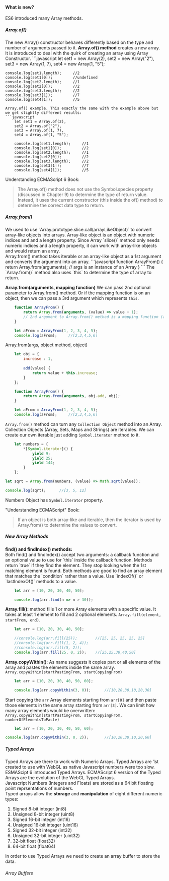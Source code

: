 <h4>What is new?</h4>

ES6 introduced many Array methods.
<h5>Array.of()</h5>
The new Array() constructor behaves differently based on the type and number of arguments passed to it. <strong>Array.of() method</strong> creates a new array. It is introduced to deal with the quirk of creating an array using Array Constructor. 
```javascript
	let set1 = new Array(2),
    set2 = new Array("2"),
    set3 = new Array(1, 7),
    set4 = new Array(1, "5");
    
    console.log(set1.length);     //2
    console.log(set1[0]);         //undefined
    console.log(set2.length);     //1
    console.log(set2[0]);         //2
    console.log(set3.length);     //2
    console.log(set3[1]);         //7
    console.log(set4[1]);         //5
```
Array.of() example. This exactly the same with the example above but we get slightly different results:
```javascript
	let set1 = Array.of(2),
    set2 = Array.of("2"),
    set3 = Array.of(1, 7),
    set4 = Array.of(1, "5");
    
    console.log(set1.length);     //1
    console.log(set1[0]);         //2
    console.log(set2.length);     //1
    console.log(set2[0]);         //2
    console.log(set3.length);     //2
    console.log(set3[1]);         //7
    console.log(set4[1]);         //5
```
Understanding ECMAScript 6 Book:
> The Array.of() method does not use the Symbol.species property (discussed in Chapter 9) to determine the type of return value. Instead, it uses the current constructor (this inside the of() method) to determine the correct data type to return.

<h5>Array.from()</h5>
We used to use `Array.prototype.slice.call(arrayLikeObject)` to convert array-like objects into arrays. Array-like object is an object with numeric indices and and a length property. Since Array `slice()` method only needs numeric indices and a length property, it can work with array-like objects and would return an array.<br> 
Array.from() method takes iterable or an array-like object as a 1st argument and converts the argument into an array.
```javascript
	function ArrayFrom() {
		return Array.from(arguments);
		// args is an instance of an Array
	}
```
The `Array.from()` method also uses `this` to determine the type of array to return.

<strong>Array.from(arguments, mapping function)</strong>
We can pass 2nd optional parameter to Array.from() method. Or if the mapping function is on an object, then we can pass a 3rd argument which represents `this`.

```javascript
	function ArrayFrom() {
		return Array.from(arguments, (value) => value + 1);
		// 2nd argument to Array.from() method is a mapping function (arrow function)
	}

	let aFrom = ArrayFrom(1, 2, 3, 4, 5);
	console.log(aFrom);     //[2,3,4,5,6]
```
Array.from(args, object method, object)
```javascript
	let obj = {
  		increase : 1,
  
  		add(value) {
    		return value + this.increase;
  		}
	};

	function ArrayFrom() {
		return Array.from(arguments, obj.add, obj);
	}

	let aFrom = ArrayFrom(1, 2, 3, 4, 5);
	console.log(aFrom);     //[2,3,4,5,6]
```

`Array.from()` method can turn any `Collection Object` method into an Array. Collection Objects (Array, Sets, Maps and Strings) are iterables. We can create our own iterable just adding `Symbol.iterator` method to it.

```javascript
	let numbers = {
  		*[Symbol.iterator]() {
    		yield 9;
    		yield 25;
    		yield 144;
  		}
	};

let sqrt = Array.from(numbers, (value) => Math.sqrt(value));

console.log(sqrt);		//[3, 5, 12]
```
Numbers Object has `Symbol.iterator` property.

"Understanding ECMAScript" Book:
> If an object is both array-like and iterable, then the iterator is used by Array.from() to determine the values to convert.

<h5>New Array Methods</h5>
<strong>find() and findIndex() methods:</strong><br>
Both find() and findIndex() accept two arguments: a callback function and an optional value to use for `this` inside the callback function. Methods return `true` if they find the element. They stop looking when the 1st matching element is found. Both methods are good to find an array element that matches the `condition` rather than a value. Use `indexOf()` or `lastIndexOf()` methods to a value.

```javascript
	let arr = [10, 20, 30, 40, 50];

	console.log(arr.find(n => n > 30));
```

<strong>Array.fill(): </strong> method fills 1 or more Array elements with a specific value. It takes at least 1 element to fill and 2 optional elements. `Array.fill(element, startFrom, end)`.

```javascript
	let arr = [10, 20, 30, 40, 50];

	//console.log(arr.fill(25));		//[25, 25, 25, 25, 25]
	//console.log(arr.fill(1, 2, 4));
	//console.log(arr.fill(5, 2));
	console.log(arr.fill(25, 0, 2));    //[25,25,30,40,50]
```
<strong>Array.copyWithin()</strong>: As name suggests it copies part or all elements of the array and pastes the elements inside the same array. `Array.copyWithin(startPastingFrom, startCopyingFrom)`
```javascript
	let arr = [10, 20, 30, 40, 50, 60];

	console.log(arr.copyWithin(3, 0));		//[10,20,30,10,20,30]
```
Start copying the `arr` Array elements starting from `arr[0]` and then paste those elements in the same array starting from `arr[3]`.
We can limit how many array elements would be overwritten: <br>
`Array.copyWithin(startPastingFrom, startCopyingFrom, numberOfElementsToPaste)`
```javascript
	let arr = [10, 20, 30, 40, 50, 60];

console.log(arr.copyWithin(3, 0, 2));		//[10,20,30,10,20,60]
```

<h5>Typed Arrays</h5>
Typed Arrays are there to work with Numeric Arrays. Typed Arrays are 1st created to use with WebGL as native Javascript numbers were too slow. ESMAScipt 6 introduced Typed Arrays. ECMAScript 6 version of the Typed Arrays are the evolution of the WebGL Typed Arrays.<br>
Javascript Numbers (Integers and Floats) are stored as a 64 bit floating point reprsentations of numbers. <br>
Typed arrays allow the <strong>storage</strong> and <strong>manipulation</strong> of eight different numeric types:

1. Signed 8-bit integer (int8)
2. Unsigned 8-bit integer (uint8)
3. Signed 16-bit integer (int16)
4. Unsigned 16-bit integer (uint16)
5. Signed 32-bit integer (int32)
6. Unsigned 32-bit integer (uint32)
7. 32-bit float (float32)
8. 64-bit float (float64)

In order to use Typed Arrays we need to create an array buffer to store the data.
<h6>Array Buffers</h6>
